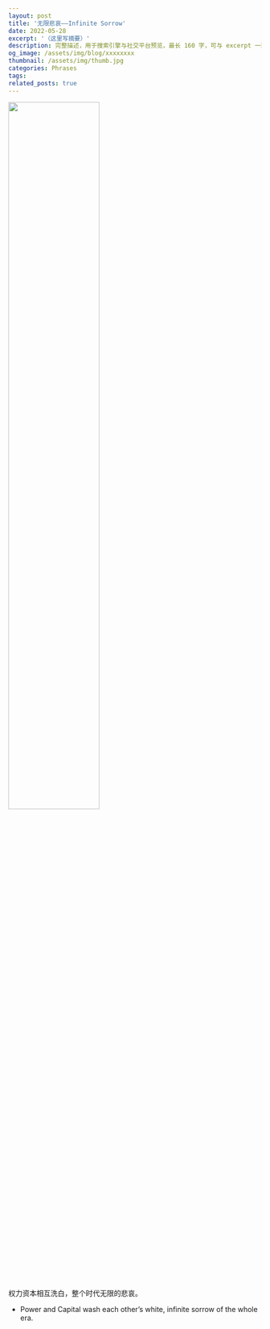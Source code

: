 ```yaml
---
layout: post
title: '无限悲哀——Infinite Sorrow'
date: 2022-05-28
excerpt: '（这里写摘要）'
description: 完整描述，用于搜索引擎与社交平台预览，最长 160 字，可与 excerpt 一致
og_image: /assets/img/blog/xxxxxxxx
thumbnail: /assets/img/thumb.jpg
categories: Phrases
tags: 
related_posts: true
---
```


<img src="{{ '/assets/img/blog/xxxxxxxx' | relative_url }}" style="width:60%;">

权力资本相互洗白，整个时代无限的悲哀。

- Power and Capital wash each other’s white, infinite sorrow of the whole era.